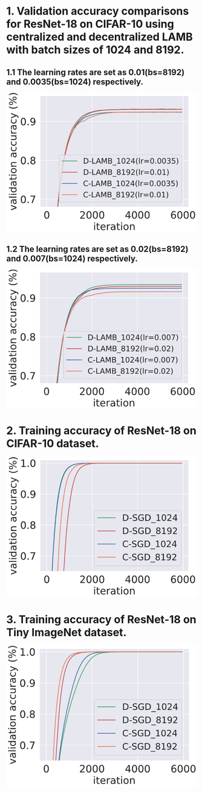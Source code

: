 # 1. Validation accuracy comparisons for ResNet-18 on CIFAR-10 using centralized and decentralized LAMB with batch sizes of 1024 and 8192.
## 1.1 The learning rates are set as 0.01(bs=8192) and 0.0035(bs=1024) respectively.
![resnet18 on cifar10 with LAMB optimizer while lr = 0.01(bs=8192)/0.0035(bs=1024)](resnet18_oncifar10_withlamb001.png)

## 1.2 The learning rates are set as 0.02(bs=8192) and 0.007(bs=1024) respectively.
![resnet18 on cifar10 with LAMB optimizer while lr = 0.02(bs=8192)/0.007(bs=1024)](resnet18_oncifar10_withlamb002.png)



# 2. Training accuracy of ResNet-18 on CIFAR-10 dataset.
![Training acc. of ResNet18 on cifar10 dataset](cifar10_resnet18_trainingacc.png)

# 3. Training accuracy of ResNet-18 on Tiny ImageNet dataset.
![Training acc. of ResNet18 on tinyimagenet dataset.](tinyimagenet_resnet18_trainingacc.png)
